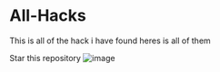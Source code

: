 # All-Hacks
This is all of the hack i have found heres is all of them

Star this repository
![image](https://user-images.githubusercontent.com/98996547/226684443-c5f24071-4d85-4bc4-8b71-e5df02346f11.png)
